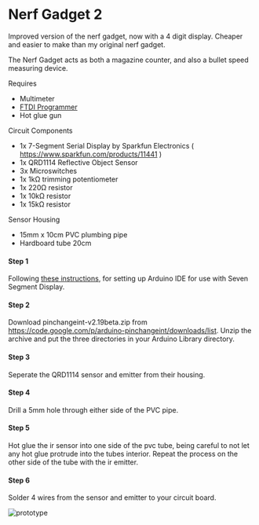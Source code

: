 Nerf Gadget 2
=============

Improved version of the nerf gadget, now with a 4 digit display. Cheaper and easier to make than my original nerf gadget.

The Nerf Gadget acts as both a magazine counter, and also a bullet speed measuring device.

Requires

+ Multimeter
+ [FTDI Programmer](https://www.sparkfun.com/products/9716)
+ Hot glue gun


Circuit Components

+ 1x 7-Segment Serial Display by Sparkfun Electronics ( https://www.sparkfun.com/products/11441 )
+ 1x QRD1114 Reflective Object Sensor
+ 3x Microswitches
+ 1x 1kΩ trimming potentiometer
+ 1x 220Ω resistor
+ 1x 10kΩ resistor
+ 1x 15kΩ resistor

Sensor Housing

+ 15mm x 10cm PVC plumbing pipe
+ Hardboard tube 20cm

#### Step 1
Following [these instructions](https://github.com/sparkfun/Serial7SegmentDisplay/wiki/Customizing%20the%20Display), for setting up Arduino IDE for use with Seven Segment Display. 

#### Step 2
Download pinchangeint-v2.19beta.zip from https://code.google.com/p/arduino-pinchangeint/downloads/list. Unzip the archive and put the three directories in your Arduino Library directory.

#### Step 3
Seperate the QRD1114 sensor and emitter from their housing. 

#### Step 4
Drill a 5mm hole through either side of the PVC pipe.

#### Step 5 
Hot glue the ir sensor into one side of the pvc tube, being careful to not let any hot glue protrude into the tubes interior. Repeat the process on the other side of the tube with the ir emitter.

#### Step 6
Solder 4 wires from the sensor and emitter to your circuit board. 




![prototype](https://raw2.github.com/paulhayes/nerf_gadget_2/master/images/NerfGadget%202%20closeup.jpg) 
